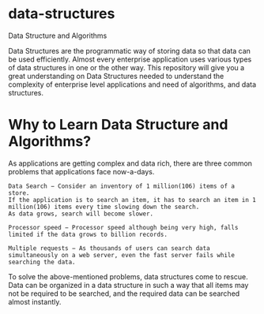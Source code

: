 # data-structures
Data Structure and Algorithms

Data Structures are the programmatic way of storing data so that data can be used efficiently. 
Almost every enterprise application uses various types of data structures in one or the other way. 
This repository will give you a great understanding on Data Structures needed to understand the complexity of enterprise level applications and need of algorithms, and data structures.

# Why to Learn Data Structure and Algorithms?

As applications are getting complex and data rich, there are three common problems that applications face now-a-days.

    Data Search − Consider an inventory of 1 million(106) items of a store. 
	If the application is to search an item, it has to search an item in 1 million(106) items every time slowing down the search. 
	As data grows, search will become slower.

    Processor speed − Processor speed although being very high, falls limited if the data grows to billion records.

    Multiple requests − As thousands of users can search data simultaneously on a web server, even the fast server fails while searching the data.

To solve the above-mentioned problems, data structures come to rescue. 
Data can be organized in a data structure in such a way that all items may not be required to be searched, and the required data can be searched almost instantly.